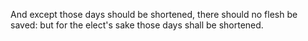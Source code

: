 And except those days should be shortened, there should no flesh be saved: but for the elect's sake those days shall be shortened.
